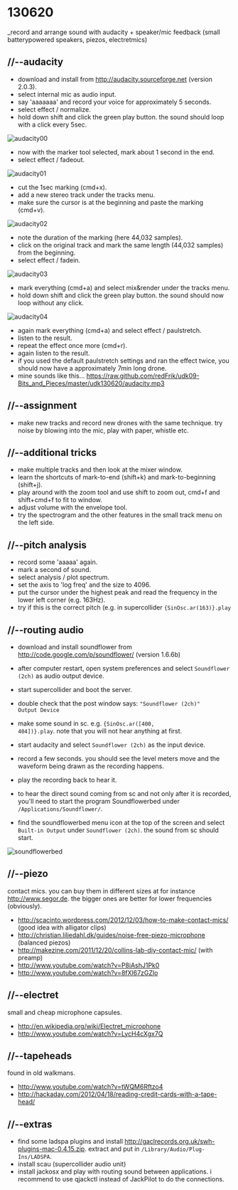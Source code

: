 130620
======

_record and arrange sound with audacity + speaker/mic feedback (small batterypowered speakers, piezos, electretmics)

//--audacity
------------
* download and install from <http://audacity.sourceforge.net> (version 2.0.3).
* select internal mic as audio input.
* say 'aaaaaaa' and record your voice for approximately 5 seconds.
* select effect / normalize.
* hold down shift and click the green play button. the sound should loop with a click every 5sec.

![audacity00](https://raw.github.com/redFrik/udk09-Bits_and_Pieces/master/udk130620/audacity00.png)

* now with the marker tool selected, mark about 1 second in the end.
* select effect / fadeout.

![audacity01](https://raw.github.com/redFrik/udk09-Bits_and_Pieces/master/udk130620/audacity01.png)

* cut the 1sec marking (cmd+x).
* add a new stereo track under the tracks menu.
* make sure the cursor is at the beginning and paste the marking (cmd+v).

![audacity02](https://raw.github.com/redFrik/udk09-Bits_and_Pieces/master/udk130620/audacity02.png)

* note the duration of the marking (here 44,032 samples).
* click on the original track and mark the same length (44,032 samples) from the beginning.
* select effect / fadein.

![audacity03](https://raw.github.com/redFrik/udk09-Bits_and_Pieces/master/udk130620/audacity03.png)

* mark everything (cmd+a) and select mix&render under the tracks menu.
* hold down shift and click the green play button. the sound should now loop without any click.

![audacity04](https://raw.github.com/redFrik/udk09-Bits_and_Pieces/master/udk130620/audacity04.png)

* again mark everything (cmd+a) and select effect / paulstretch.
* listen to the result.
* repeat the effect once more (cmd+r).
* again listen to the result.
* if you used the default paulstretch settings and ran the effect twice, you should now have a approximately 7min long drone.
* mine sounds like this... <https://raw.github.com/redFrik/udk09-Bits_and_Pieces/master/udk130620/audacity.mp3>

//--assignment
--------------
* make new tracks and record new drones with the same technique. try noise by blowing into the mic, play with paper, whistle etc.

//--additional tricks
---------------------
* make multiple tracks and then look at the mixer window.
* learn the shortcuts of mark-to-end (shift+k) and mark-to-beginning (shift+j).
* play around with the zoom tool and use shift to zoom out, cmd+f and shift+cmd+f to fit to window.
* adjust volume with the envelope tool.
* try the spectrogram and the other features in the small track menu on the left side.

//--pitch analysis
------------------
* record some 'aaaaa' again.
* mark a second of sound.
* select analysis / plot spectrum.
* set the axis to 'log freq' and the size to 4096.
* put the cursor under the highest peak and read the frequency in the lower left corner (e.g. 163Hz).
* try if this is the correct pitch (e.g. in supercollider <code>{SinOsc.ar(163)}.play</code>

//--routing audio
-----------------
* download and install soundflower from <http://code.google.com/p/soundflower/> (version 1.6.6b)
* after computer restart, open system preferences and select `Soundflower (2ch)` as audio output device.
* start supercollider and boot the server.
* double check that the post window says: <code>"Soundflower (2ch)" Output Device</code>
* make some sound in sc. e.g. <code>{SinOsc.ar([400, 404])}.play</code>. note that you will not hear anything at first.
* start audacity and select `Soundflower (2ch)` as the input device.
* record a few seconds. you should see the level meters move and the waveform being drawn as the recording happens.
* play the recording back to hear it.

* to hear the direct sound coming from sc and not only after it is recorded, you'll need to start the program Soundflowerbed under `/Applications/Soundflower/`.
* find the soundflowerbed menu icon at the top of the screen and select `Built-in Output` under `Soundflower (2ch)`. the sound from sc should start.

![soundflowerbed](https://raw.github.com/redFrik/udk09-Bits_and_Pieces/master/udk130620/soundflowerbed.png)

//--piezo
---------
contact mics. you can buy them in different sizes at for instance <http://www.segor.de>. the bigger ones are better for lower frequencies (obviously).
* <http://scacinto.wordpress.com/2012/12/03/how-to-make-contact-mics/> (good idea with alligator clips)
* <http://christian.liljedahl.dk/guides/noise-free-piezo-microphone> (balanced piezos)
* <http://makezine.com/2011/12/20/collins-lab-diy-contact-mic/> (with preamp)
* <http://www.youtube.com/watch?v=P8iAshJ1Pk0>
* <http://www.youtube.com/watch?v=8fXl67zGZlo>

//--electret
------------
small and cheap microphone capsules.
* <http://en.wikipedia.org/wiki/Electret_microphone>
* <http://www.youtube.com/watch?v=LycH4cXgx7Q>

//--tapeheads
-------------
found in old walkmans.
* <http://www.youtube.com/watch?v=tWQM6Rftzo4>
* <http://hackaday.com/2012/04/18/reading-credit-cards-with-a-tape-head/>

//--extras
----------
* find some ladspa plugins and install <http://gaclrecords.org.uk/swh-plugins-mac-0.4.15.zip>. extract and put in `/Library/Audio/Plug-Ins/LADSPA`.
* install scau (supercollider audio unit)
* install jackosx and play with routing sound between applications. i recommend to use qjackctl instead of JackPilot to do the connections.
